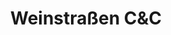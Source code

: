 ---
title: "Weinstraßen C&C"
url: /neustadt-an-der-weinstrasse/weinstrassen-cundc/
shop: Supermarkt
---
